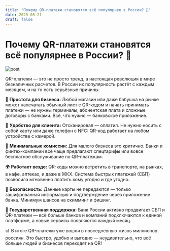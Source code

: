 ```yaml
---
title: "Почему QR-платежи становятся всё популярнее в России? 📲"
date: 2025-05-21
draft: false
---
```


# Почему QR-платежи становятся всё популярнее в России? 📲

![post](/images/qr.png)

QR-платежи — это не просто тренд, а настоящая революция в мире безналичных расчетов. В России их популярность растёт с каждым месяцем, и на то есть серьёзные причины.

🔗 **Простота для бизнеса:** Любой магазин или даже бабушка на рынке может напечатать обычный лист с QR-кодом и начать принимать платежи — не нужны терминалы, абонентская плата и сложные договоры с банками. Всё, что нужно — банковское приложение.

📱 **Удобство для клиента:** Отсканировал — оплатил. Не нужно носить с собой карту или даже телефон с NFC: QR-код работает на любом устройстве с камерой.

💸 **Минимальные комиссии:** Для малого бизнеса это критично. Банки и финтех-компании всё чаще предлагают спецтарифы или вовсе бесплатное обслуживание по QR-платежам.

🌍 **Работает везде:** QR-коды можно встретить в транспорте, на рынках, в кафе, аптеках, и даже в ЖКХ. Система быстрых платежей (СБП) позволила мгновенно платить кому угодно и где угодно.

🔐 **Безопасность:** Данные карты не передаются — только зашифрованная информация и подтверждение через приложение банка. Минимум шансов на скимминг и фишинг.

🚀 **Государственная поддержка:** Банк России активно продвигает СБП и QR-платежи — всё больше банков и компаний подключаются к единой платформе, а новые сервисы появляются каждый месяц.

📊 В итоге QR-платежи уже вошли в повседневную жизнь миллионов россиян. Это быстро, удобно и выгодно — неудивительно, что всё больше людей и бизнесов переходят на QR!

